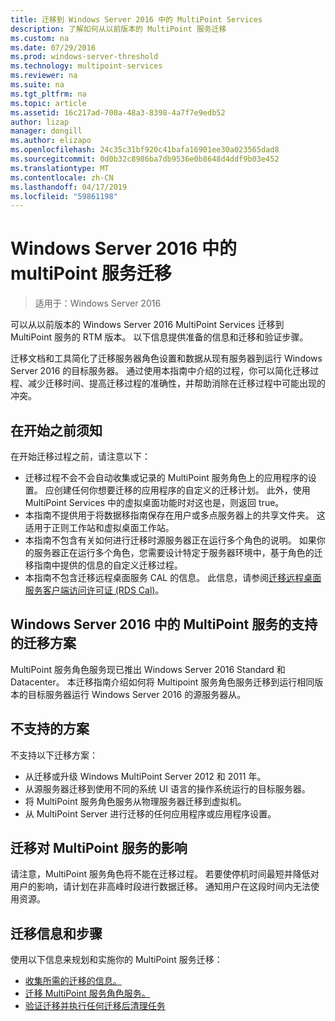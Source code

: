 ```yaml
---
title: 迁移到 Windows Server 2016 中的 MultiPoint Services
description: 了解如何从以前版本的 MultiPoint 服务迁移
ms.custom: na
ms.date: 07/29/2016
ms.prod: windows-server-threshold
ms.technology: multipoint-services
ms.reviewer: na
ms.suite: na
ms.tgt_pltfrm: na
ms.topic: article
ms.assetid: 16c217ad-700a-48a3-8398-4a7f7e9edb52
author: lizap
manager: dongill
ms.author: elizapo
ms.openlocfilehash: 24c35c31bf920c41bafa16901ee30a023565dad8
ms.sourcegitcommit: 0d0b32c8986ba7db9536e0b8648d4ddf9b03e452
ms.translationtype: MT
ms.contentlocale: zh-CN
ms.lasthandoff: 04/17/2019
ms.locfileid: "59861198"
---
```

# <a name="multipoint-services-migration-in-windows-server-2016"></a>Windows Server 2016 中的 multiPoint 服务迁移
>适用于：Windows Server 2016

可以从以前版本的 Windows Server 2016 MultiPoint Services 迁移到 MultiPoint 服务的 RTM 版本。 以下信息提供准备的信息和迁移和验证步骤。

迁移文档和工具简化了迁移服务器角色设置和数据从现有服务器到运行 Windows Server 2016 的目标服务器。 通过使用本指南中介绍的过程，你可以简化迁移过程、减少迁移时间、提高迁移过程的准确性，并帮助消除在迁移过程中可能出现的冲突。 

## <a name="what-to-know-before-you-begin"></a>在开始之前须知
在开始迁移过程之前，请注意以下：

- 迁移过程不会不会自动收集或记录的 MultiPoint 服务角色上的应用程序的设置。 应创建任何你想要迁移的应用程序的自定义的迁移计划。 此外，使用 MultiPoint Services 中的虚拟桌面功能时对这也是，则返回 true。
- 本指南不提供用于将数据移指南保存在用户或多点服务器上的共享文件夹。 这适用于正则工作站和虚拟桌面工作站。
- 本指南不包含有关如何进行迁移时源服务器正在运行多个角色的说明。 如果你的服务器正在运行多个角色，您需要设计特定于服务器环境中，基于角色的迁移指南中提供的信息的自定义迁移过程。
- 本指南不包含迁移远程桌面服务 CAL 的信息。 此信息，请参阅[迁移远程桌面服务客户端访问许可证 (RDS Cal)](https://technet.microsoft.com/library/dd851844.aspx)。

## <a name="supported-migration-scenarios-for-multipoint-services-in-windows-server-2016"></a>Windows Server 2016 中的 MultiPoint 服务的支持的迁移方案
MultiPoint 服务角色服务现已推出 Windows Server 2016 Standard 和 Datacenter。 本迁移指南介绍如何将 Multipoint 服务角色服务迁移到运行相同版本的目标服务器运行 Windows Server 2016 的源服务器从。

## <a name="scenarios-that-are-not-supported"></a>不支持的方案

不支持以下迁移方案：

- 从迁移或升级 Windows MultiPoint Server 2012 和 2011 年。
- 从源服务器迁移到使用不同的系统 UI 语言的操作系统运行的目标服务器。
- 将 MultiPoint 服务角色服务从物理服务器迁移到虚拟机。
- 从 MultiPoint Server 进行迁移的任何应用程序或应用程序设置。

## <a name="the-impact-of-migration-on-multipoint-services"></a>迁移对 MultiPoint 服务的影响
请注意，MultiPoint 服务角色将不能在迁移过程。 若要使停机时间最短并降低对用户的影响，请计划在非高峰时段进行数据迁移。 通知用户在这段时间内无法使用资源。

## <a name="migration-information-and-steps"></a>迁移信息和步骤
使用以下信息来规划和实施你的 MultiPoint 服务迁移：

- [收集所需的迁移的信息。](multipoint-services-migration-preparation.md)
- [迁移 MultiPoint 服务角色服务。](multipoint-services-migration-steps.md)
- [验证迁移并执行任何迁移后清理任务](multipoint-services-post-migration-steps.md)